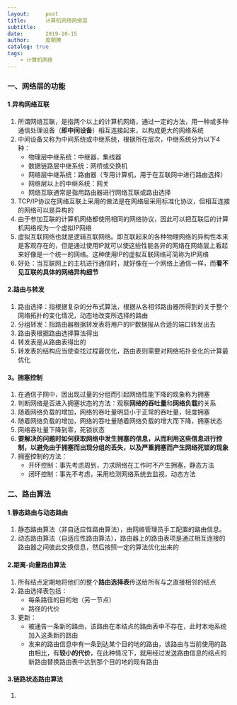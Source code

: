 ```yaml
---
layout:     post
title:      计算机网络网络层
subtitle:   
date:       2019-10-15
author:     度朝腾
catalog: true
tags:
    - 计算机网络
---
```


### 一、网络层的功能

#### 1.异构网络互联

1. 所谓网络互联，是指两个以上的计算机网络，通过一定的方法，用一种或多种通信处理设备（**即中间设备**）相互连接起来，以构成更大的网络系统
2. 中间设备又称为中间系统或中继系统，根据所在层次，中继系统分为以下4种：
   - 物理层中继系统：中继器，集线器
   - 数据链路层中继系统：网桥或交换机
   - 网络层中继系统：路由器（专用计算机，用于在互联网中进行路由选择）
   - 网络层以上的中继系统：网关
   - 网络互联通常是指用路由器进行网络互联或路由选择
3. TCP/IP协议在网络互联上采用的做法是在网络层采用标准化协议，但相互连接的网络可以是异构的
4. 由于参加互联的计算机网络都使用相同的网络协议，因此可以把互联后的计算机网络视为一个虚拟IP网络
5. 虚拟互联网络也就是逻辑互联网络。即互联起来的各种物理网络的异构性本来是客观存在的，但是通过使用IP就可以使这些性能各异的网络在网络层上看起来好像是一个统一的网络。这种使用IP的虚拟互联网络可简称为IP网络
6. 好处：当互联网上的主机进行通信时，就好像在一个网络上通信一样，而**看不见互联的具体的网络异构细节**

#### 2.路由与转发

1. 路由选择：指根据复杂的分布式算法，根据从各相邻路由器所得到的关于整个网络拓扑的变化情况，动态地改变所选择的路由
2. 分组转发：指路由器根据转发表将用户的IP数据报从合适的端口转发出去
3. 路由表根据路由选择算法得出
4. 转发表是从路由表得出的
5. 转发表的结构应当使查找过程最优化，路由表则需要对网络拓扑变化的计算最优化

#### 3。拥塞控制

1. 在通信子网中，因出现过量的分组而引起网络性能下降的现象称为拥塞
2. 判断网络是否进入拥塞状态的方法：观察**网络的吞吐量**和**网络负载**的关系
3. 随着网络负载的增加，网络的吞吐量明显小于正常的吞吐量，轻度拥塞
4. 随着网络负载的增加，网络的吞吐量随着网络负载的增大而下降，拥塞状态
5. 网络吞吐量下降到零，死锁状态
6. **要解决的问题时如何获取网络中发生拥塞的信息，从而利用这些信息进行控制，以避免由于拥塞而出现分组的丢失，以及严重拥塞而产生网络死锁的现象**
7. 拥塞控制的方法：
   - 开环控制：事先考虑周到，力求网络在工作时不产生拥塞，静态方法
   - 闭环控制：事先不考虑，采用检测网络系统去监视，动态方法

### 二、路由算法

#### 1.静态路由与动态路由

1. 静态路由算法（非自适应性路由算法），由网络管理员手工配置的路由信息。
2. 动态路由算法（自适应性路由算法），路由器上的路由表项是通过相互连接的路由器之间彼此交换信息，然后按照一定的算法优化出来的

#### 2.距离-向量路由算法

1. 所有结点定期地将他们的整个**路由选择表**传送给所有与之直接相邻的结点
2. 路由选择表包括：
   - 每条路径的目的地（另一节点）
   - 路径的代价
3. 更新：
   - 被通告一条新的路由，该路由在本结点的路由表中不存在，此时本地系统加入这条新的路由
   - 发来的路由信息中有一条到达某个目的地的路由，该路由与当前使用的路由相比，有**较小的代价**，在此种情况下，就用经过发送路由信息的结点的新路由替换路由表中达到那个目的地的现有路由

#### 3.链路状态路由算法

1. 

